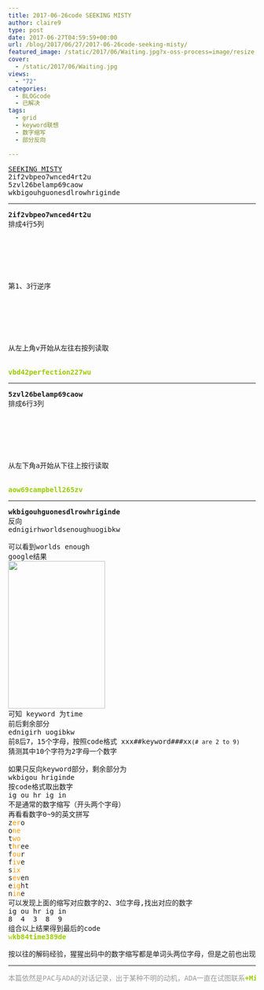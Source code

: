 ```yaml
---
title: 2017-06-26code SEEKING MISTY
author: claire9
type: post
date: 2017-06-27T04:59:59+00:00
url: /blog/2017/06/27/2017-06-26code-seeking-misty/
featured_image: /static/2017/06/Waiting.jpg?x-oss-process=image/resize,m_fill,w_700,h_220
cover:
  - /static/2017/06/Waiting.jpg
views:
  - "72"
categories:
  - BLOGcode
  - 已解决
tags:
  - grid
  - keyword联想
  - 数字缩写
  - 部分反向

---
```

<pre><a href="http://investigate.ingress.com/2017/06/26/seeking-misty/" target="_blank" rel="noopener">SEEKING MISTY</a>
2if2vbpeo7wnced4rt2u
5zvl26belamp69caow
wkbigouhguonesdlrowhriginde
<!--more--></pre>

* * *

<pre><strong>2if2vbpeo7wnced4rt2u
</strong>排成4行5列



<table border="0" cellpading="0" cellspacing="0"   >
  
  	
  
</table>

第1、3行逆序



<table border="0" cellpading="0" cellspacing="0"   >
  
  	
  
</table>

从左上角v开始从左往右按列读取


<span style="color: #99cc00;"><strong>vbd42perfection227wu
</strong></span></pre>

* * *

<pre><strong>5zvl26belamp69caow</strong>
排成6行3列



<table border="0" cellpading="0" cellspacing="0"   >
  
  	
  
</table>

从左下角a开始从下往上按行读取


<span style="color: #99cc00;"><strong>aow69campbell265zv
</strong></span></pre>

* * *

<pre><strong>wkbigouhguonesdlrowhriginde
</strong>反向
ednigirhworldsenoughuogibkw

可以看到worlds enough
google结果
<img class="alignnone size-medium wp-image-313" src="/static/2017/06/51rPhJ-WAiL._SX326_BO1204203200_.jpg?x-oss-process=image/resize,m_fill,w_197,h_300" alt="" width="197" height="300" srcset="/static/2017/06/51rPhJ-WAiL._SX326_BO1204203200_.jpg 328w, /static/2017/06/51rPhJ-WAiL._SX326_BO1204203200_.jpg?x-oss-process=image/resize,m_fill,w_197,h_300 197w" sizes="(max-width: 197px) 100vw, 197px" />
可知 keyword 为time
前后剩余部分
ednigirh uogibkw
前8后7，15个字母，按照code格式 xxx##keyword###xx<small>(# are 2 to 9)
</small>猜测其中10个字符为2字母一个数字

如果只反向keyword部分，剩余部分为
wkbigou hriginde
按code格式取出数字
ig ou hr ig in 
不是通常的数字缩写（开头两个字母）
再看看数字0~9的英文拼写
z<span style="color: #ff9900;">er</span>o
o<span style="color: #ff9900;">ne</span>
t<span style="color: #ff9900;">wo</span>
t<span style="color: #ff9900;">hr</span>ee
f<span style="color: #ff9900;">ou</span>r
f<span style="color: #ff9900;">iv</span>e
s<span style="color: #ff9900;">ix</span>
s<span style="color: #ff9900;">ev</span>en
e<span style="color: #ff9900;">ig</span>ht
n<span style="color: #ff9900;">in</span>e
可以发现上面的缩写对应数字的2、3位字母,找出对应的数字
ig ou hr ig in 
8  4  3  8  9
组合以上结果得到最后的code
<span style="color: #99cc00;">w<strong>kb84time389de
</strong></span>
按以往的解码经验，猩猩出码中的数字缩写都是单词头两位字母，但是之前也出现过最后两位字母的情况，如此看来猩猩的套路就是没有套路。</pre>

* * *

<pre><span style="color: #999999;">本篇依然是PAC与ADA的对话记录，出于某种不明的动机，ADA一直在试图联系</span><span style="color: #99cc00;"><strong>+Misty Hannah</strong></span>
</pre>